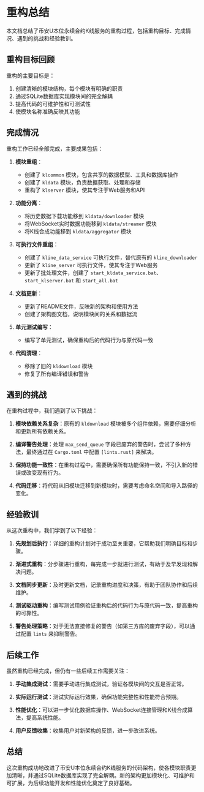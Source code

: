 # 重构总结

本文档总结了币安U本位永续合约K线服务的重构过程，包括重构目标、完成情况、遇到的挑战和经验教训。

## 重构目标回顾

重构的主要目标是：

1. 创建清晰的模块结构，每个模块有明确的职责
2. 通过SQLite数据库实现模块间的完全解耦
3. 提高代码的可维护性和可测试性
4. 使模块名称准确反映其功能

## 完成情况

重构工作已经全部完成，主要成果包括：

1. **模块重组**：
   - 创建了 `klcommon` 模块，包含共享的数据模型、工具和数据库操作
   - 创建了 `kldata` 模块，负责数据获取、处理和存储
   - 重构了 `klserver` 模块，使其专注于Web服务和API

2. **功能分离**：
   - 将历史数据下载功能移到 `kldata/downloader` 模块
   - 将WebSocket实时数据功能移到 `kldata/streamer` 模块
   - 将K线合成功能移到 `kldata/aggregator` 模块

3. **可执行文件重组**：
   - 创建了 `kline_data_service` 可执行文件，替代原有的 `kline_downloader`
   - 更新了 `kline_server` 可执行文件，使其专注于Web服务
   - 更新了批处理文件，创建了 `start_kldata_service.bat`、`start_klserver.bat` 和 `start_all.bat`

4. **文档更新**：
   - 更新了README文件，反映新的架构和使用方法
   - 创建了架构图文档，说明模块间的关系和数据流

5. **单元测试编写**：
   - 编写了单元测试，确保重构后的代码行为与原代码一致

6. **代码清理**：
   - 移除了旧的 `kldownload` 模块
   - 修复了所有编译错误和警告

## 遇到的挑战

在重构过程中，我们遇到了以下挑战：

1. **模块依赖关系复杂**：原有的 `kldownload` 模块被多个组件依赖，需要仔细分析和更新所有依赖关系。

2. **编译警告处理**：处理 `max_send_queue` 字段已废弃的警告时，尝试了多种方法，最终通过在 `Cargo.toml` 中配置 `[lints.rust]` 来解决。

3. **保持功能一致性**：在重构过程中，需要确保所有功能保持一致，不引入新的错误或改变现有行为。

4. **代码迁移**：将代码从旧模块迁移到新模块时，需要考虑命名空间和导入路径的变化。

## 经验教训

从这次重构中，我们学到了以下经验：

1. **先规划后执行**：详细的重构计划对于成功至关重要，它帮助我们明确目标和步骤。

2. **渐进式重构**：分步骤进行重构，每完成一步就进行测试，有助于及早发现和解决问题。

3. **文档同步更新**：及时更新文档，记录重构进度和决策，有助于团队协作和后续维护。

4. **测试驱动重构**：编写测试用例验证重构后的代码行为与原代码一致，提高重构的可靠性。

5. **警告处理策略**：对于无法直接修复的警告（如第三方库的废弃字段），可以通过配置 `lints` 来抑制警告。

## 后续工作

虽然重构已经完成，但仍有一些后续工作需要关注：

1. **手动集成测试**：需要手动进行集成测试，验证各模块间的交互是否正常。

2. **实际运行测试**：测试实际运行效果，确保功能完整性和性能符合预期。

3. **性能优化**：可以进一步优化数据库操作、WebSocket连接管理和K线合成算法，提高系统性能。

4. **用户反馈收集**：收集用户对新架构的反馈，进一步改进系统。

## 总结

这次重构成功地改进了币安U本位永续合约K线服务的代码架构，使各模块职责更加清晰，并通过SQLite数据库实现了完全解耦。新的架构更加模块化、可维护和可扩展，为后续功能开发和性能优化奠定了良好基础。
